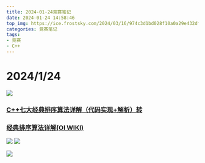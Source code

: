 ```yaml
---
title: 2024-01-24竞赛笔记
date: 2024-01-24 14:58:46
top_img: https://ice.frostsky.com/2024/03/16/974c3d1bd028f10a0a29e432dfc42f8d.png
categories: 竞赛笔记
tags:
- 竞赛
- C++
---
```


# 2024/1/24

![](https://img.zshfoj.com/202ceb2dbe9af3db167f6e079a4317160c7181050244f2d7e6c6bc76bb4ade42.png)

### [C++七大经典排序算法详解（代码实现+解析）转](https://zshfoj.com/blog/217/65b05cc7d14038f289ef7f9c)

### [  经典排序算法详解(OI WIKI)](https://zshfoj.com/blog/217/65b06519d14038f289ef8377)
![](https://img.zshfoj.com/87e6737c582edd1c7b549f3d19e729f54cb6b8ae307ff24376e231d2257004bc.png)
![](https://img.zshfoj.com/951dc7474f0b18e3bf061e405b57ffde32b70559a98b573d92a6efa6a817df27.png)

![](https://img.zshfoj.com/6df08cabd86c1427e9a47070f95b6012ed5abccf6cfcb156e2b41b608ae11ffa.png)

